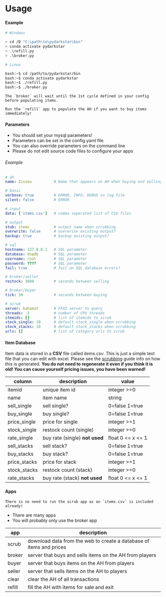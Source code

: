 # Usage

#### Example

```bash
# Windows

> cd /D "C:\path\to\pydarkstar\bin"
> conda activate pydarkstar
> .\refill.py
> .\broker.py

# Linux

bash:~$ cd /path/to/pydarkstar/bin
bash:~$ conda activate pydarkstar
bash:~$ ./refill.py
bash:~$ ./broker.py
```

```{warning}
The `broker` will wait until the 1st cycle defined in your config before populating items.
```

```{important}
Run the `refill` app to populate the AH if you want to buy items immediately!
```

#### Parameters

* You should set your mysql parameters!
* Parameters can be set in the config.yaml file
* You can also override parameters on the command line
* Please do not edit source code files to configure your apps

###### Example

```yaml
# ah
name: Zissou          # Name that appears on AH when buying and selling

# basic
verbose: true         # ERROR, INFO, DEBUG in log file
silent: false         # ERROR

# input
data: ['items.csv']   # comma seperated list of CSV files

# output
stub: items           # output name when scrubbing
overwrite: false      # overwrite existing output?
backup: true          # backup existing output?

# sql
hostname: 127.0.0.1   # SQL parameter
database: dspdb       # SQL parameter
username: root        # SQL parameter
password: ????        # SQL parameter
fail: true            # fail on SQL database errors?

# broker/seller
restock: 3600         # seconds between selling

# broker/buyer
tick: 30              # seconds between buying

# scrub
server: bahamut       # FFXI server to query
threads: -1           # number of CPU threads
itemids: []           # list of itemids to scrub
stock_single: 10      # default stock_single when scrubbing
stock_stacks: 10      # default stock_stacks when scrubbing
urls: []              # list of category urls to scrub
```

#### Item Database

Item data is stored in a **CSV** file called *items.csv*. This is just a simple text file that you can edit with excel.
Please see the [scrubbing](./scrubbing.md) guide info on how this is generated. 
**You do not need to regenerate it even if you think it is old! You can cause yourself pricing issues, you have been warned!**

| column       | description                     | value             |
| -------------|---------------------------------|-------------------|
| itemid       | unique item id                  | integer >=0       |
| name         | item name                       | string            |
| sell_single  | sell single?                    | 0=false 1=true    |
| buy_single   | buy single?                     | 0=false 1=true    |
| price_single | price for single                | integer >=1       |
| stock_single | restock count (single)          | integer >=0       |
| rate_single  | buy rate (single) **not used**  | float 0 <= x <= 1 |
| sell_stacks  | sell stack?                     | 0=false 1=true    |
| buy_stacks   | buy stack?                      | 0=false 1=true    |
| price_stacks | price for stack                 | integer >=1       |
| stock_stacks | restock count (stack)           | integer >=0       |
| rate_stacks  | buy rate (stack) **not used**   | float 0 <= x <= 1 |

#### Apps

```{warning}
There is no need to run the scrub app as an `items.csv` is included already!
```

* There are many apps
* You will probably only use the broker app

| app    | description                                                         |
|--------|---------------------------------------------------------------------|
| scrub  | download data from the web to create a database of items and prices |
| broker | server that buys and sells items on the AH from players             |
| buyer  | server that buys items on the AH from players                       |
| seller | server that sells items on the AH to players                        |
| clear  | clear the AH of all transactions                                    |
| refill | fill the AH with items for sale and exit                            |

